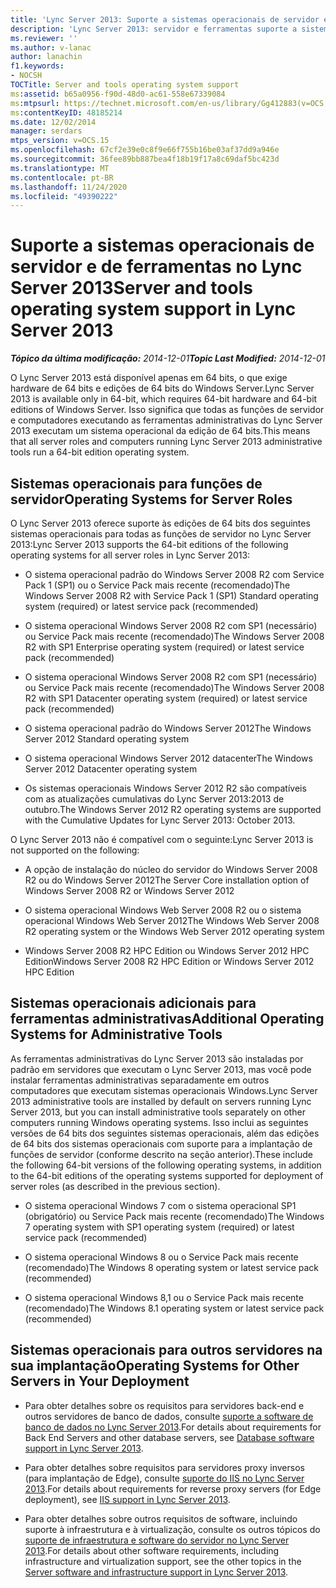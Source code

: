 ```yaml
---
title: 'Lync Server 2013: Suporte a sistemas operacionais de servidor e de ferramentas'
description: 'Lync Server 2013: servidor e ferramentas suporte a sistema operacional.'
ms.reviewer: ''
ms.author: v-lanac
author: lanachin
f1.keywords:
- NOCSH
TOCTitle: Server and tools operating system support
ms:assetid: b65a0956-f90d-48d0-ac61-558e67339084
ms:mtpsurl: https://technet.microsoft.com/en-us/library/Gg412883(v=OCS.15)
ms:contentKeyID: 48185214
ms.date: 12/02/2014
manager: serdars
mtps_version: v=OCS.15
ms.openlocfilehash: 67cf2e39e0c8f9e66f755b16be03af37dd9a946e
ms.sourcegitcommit: 36fee89bb887bea4f18b19f17a8c69daf5bc423d
ms.translationtype: MT
ms.contentlocale: pt-BR
ms.lasthandoff: 11/24/2020
ms.locfileid: "49390222"
---
```

# <a name="server-and-tools-operating-system-support-in-lync-server-2013"></a><span data-ttu-id="372b7-103">Suporte a sistemas operacionais de servidor e de ferramentas no Lync Server 2013</span><span class="sxs-lookup"><span data-stu-id="372b7-103">Server and tools operating system support in Lync Server 2013</span></span>

<div data-xmlns="http://www.w3.org/1999/xhtml">

<div class="topic" data-xmlns="http://www.w3.org/1999/xhtml" data-msxsl="urn:schemas-microsoft-com:xslt" data-cs="https://msdn.microsoft.com/">

<div data-asp="https://msdn2.microsoft.com/asp">



</div>

<div id="mainSection">

<div id="mainBody"><span data-ttu-id="372b7-104">

<span> </span></span><span class="sxs-lookup"><span data-stu-id="372b7-104">

<span> </span></span></span>

<span data-ttu-id="372b7-105">_**Tópico da última modificação:** 2014-12-01_</span><span class="sxs-lookup"><span data-stu-id="372b7-105">_**Topic Last Modified:** 2014-12-01_</span></span>

<span data-ttu-id="372b7-106">O Lync Server 2013 está disponível apenas em 64 bits, o que exige hardware de 64 bits e edições de 64 bits do Windows Server.</span><span class="sxs-lookup"><span data-stu-id="372b7-106">Lync Server 2013 is available only in 64-bit, which requires 64-bit hardware and 64-bit editions of Windows Server.</span></span> <span data-ttu-id="372b7-107">Isso significa que todas as funções de servidor e computadores executando as ferramentas administrativas do Lync Server 2013 executam um sistema operacional da edição de 64 bits.</span><span class="sxs-lookup"><span data-stu-id="372b7-107">This means that all server roles and computers running Lync Server 2013 administrative tools run a 64-bit edition operating system.</span></span>

<div>

## <a name="operating-systems-for-server-roles"></a><span data-ttu-id="372b7-108">Sistemas operacionais para funções de servidor</span><span class="sxs-lookup"><span data-stu-id="372b7-108">Operating Systems for Server Roles</span></span>

<span data-ttu-id="372b7-109">O Lync Server 2013 oferece suporte às edições de 64 bits dos seguintes sistemas operacionais para todas as funções de servidor no Lync Server 2013:</span><span class="sxs-lookup"><span data-stu-id="372b7-109">Lync Server 2013 supports the 64-bit editions of the following operating systems for all server roles in Lync Server 2013:</span></span>

  - <span data-ttu-id="372b7-110">O sistema operacional padrão do Windows Server 2008 R2 com Service Pack 1 (SP1) ou o Service Pack mais recente (recomendado)</span><span class="sxs-lookup"><span data-stu-id="372b7-110">The Windows Server 2008 R2 with Service Pack 1 (SP1) Standard operating system (required) or latest service pack (recommended)</span></span>

  - <span data-ttu-id="372b7-111">O sistema operacional Windows Server 2008 R2 com SP1 (necessário) ou Service Pack mais recente (recomendado)</span><span class="sxs-lookup"><span data-stu-id="372b7-111">The Windows Server 2008 R2 with SP1 Enterprise operating system (required) or latest service pack (recommended)</span></span>

  - <span data-ttu-id="372b7-112">O sistema operacional Windows Server 2008 R2 com SP1 (necessário) ou Service Pack mais recente (recomendado)</span><span class="sxs-lookup"><span data-stu-id="372b7-112">The Windows Server 2008 R2 with SP1 Datacenter operating system (required) or latest service pack (recommended)</span></span>

  - <span data-ttu-id="372b7-113">O sistema operacional padrão do Windows Server 2012</span><span class="sxs-lookup"><span data-stu-id="372b7-113">The Windows Server 2012 Standard operating system</span></span>

  - <span data-ttu-id="372b7-114">O sistema operacional Windows Server 2012 datacenter</span><span class="sxs-lookup"><span data-stu-id="372b7-114">The Windows Server 2012 Datacenter operating system</span></span>

  - <span data-ttu-id="372b7-115">Os sistemas operacionais Windows Server 2012 R2 são compatíveis com as atualizações cumulativas do Lync Server 2013:2013 de outubro.</span><span class="sxs-lookup"><span data-stu-id="372b7-115">The Windows Server 2012 R2 operating systems are supported with the Cumulative Updates for Lync Server 2013: October 2013.</span></span>

<span data-ttu-id="372b7-116">O Lync Server 2013 não é compatível com o seguinte:</span><span class="sxs-lookup"><span data-stu-id="372b7-116">Lync Server 2013 is not supported on the following:</span></span>

  - <span data-ttu-id="372b7-117">A opção de instalação do núcleo do servidor do Windows Server 2008 R2 ou do Windows Server 2012</span><span class="sxs-lookup"><span data-stu-id="372b7-117">The Server Core installation option of Windows Server 2008 R2 or Windows Server 2012</span></span>

  - <span data-ttu-id="372b7-118">O sistema operacional Windows Web Server 2008 R2 ou o sistema operacional Windows Web Server 2012</span><span class="sxs-lookup"><span data-stu-id="372b7-118">The Windows Web Server 2008 R2 operating system or the Windows Web Server 2012 operating system</span></span>

  - <span data-ttu-id="372b7-119">Windows Server 2008 R2 HPC Edition ou Windows Server 2012 HPC Edition</span><span class="sxs-lookup"><span data-stu-id="372b7-119">Windows Server 2008 R2 HPC Edition or Windows Server 2012 HPC Edition</span></span>

</div>

<div>

## <a name="additional-operating-systems-for-administrative-tools"></a><span data-ttu-id="372b7-120">Sistemas operacionais adicionais para ferramentas administrativas</span><span class="sxs-lookup"><span data-stu-id="372b7-120">Additional Operating Systems for Administrative Tools</span></span>

<span data-ttu-id="372b7-121">As ferramentas administrativas do Lync Server 2013 são instaladas por padrão em servidores que executam o Lync Server 2013, mas você pode instalar ferramentas administrativas separadamente em outros computadores que executam sistemas operacionais Windows.</span><span class="sxs-lookup"><span data-stu-id="372b7-121">Lync Server 2013 administrative tools are installed by default on servers running Lync Server 2013, but you can install administrative tools separately on other computers running Windows operating systems.</span></span> <span data-ttu-id="372b7-122">Isso inclui as seguintes versões de 64 bits dos seguintes sistemas operacionais, além das edições de 64 bits dos sistemas operacionais com suporte para a implantação de funções de servidor (conforme descrito na seção anterior).</span><span class="sxs-lookup"><span data-stu-id="372b7-122">These include the following 64-bit versions of the following operating systems, in addition to the 64-bit editions of the operating systems supported for deployment of server roles (as described in the previous section).</span></span>

  - <span data-ttu-id="372b7-123">O sistema operacional Windows 7 com o sistema operacional SP1 (obrigatório) ou Service Pack mais recente (recomendado)</span><span class="sxs-lookup"><span data-stu-id="372b7-123">The Windows 7 operating system with SP1 operating system (required) or latest service pack (recommended)</span></span>

  - <span data-ttu-id="372b7-124">O sistema operacional Windows 8 ou o Service Pack mais recente (recomendado)</span><span class="sxs-lookup"><span data-stu-id="372b7-124">The Windows 8 operating system or latest service pack (recommended)</span></span>

  - <span data-ttu-id="372b7-125">O sistema operacional Windows 8,1 ou o Service Pack mais recente (recomendado)</span><span class="sxs-lookup"><span data-stu-id="372b7-125">The Windows 8.1 operating system or latest service pack (recommended)</span></span>

</div>

<div>

## <a name="operating-systems-for-other-servers-in-your-deployment"></a><span data-ttu-id="372b7-126">Sistemas operacionais para outros servidores na sua implantação</span><span class="sxs-lookup"><span data-stu-id="372b7-126">Operating Systems for Other Servers in Your Deployment</span></span>

  - <span data-ttu-id="372b7-127">Para obter detalhes sobre os requisitos para servidores back-end e outros servidores de banco de dados, consulte [suporte a software de banco de dados no Lync Server 2013](lync-server-2013-database-software-support.md).</span><span class="sxs-lookup"><span data-stu-id="372b7-127">For details about requirements for Back End Servers and other database servers, see [Database software support in Lync Server 2013](lync-server-2013-database-software-support.md).</span></span>

  - <span data-ttu-id="372b7-128">Para obter detalhes sobre requisitos para servidores proxy inversos (para implantação de Edge), consulte [suporte do IIS no Lync Server 2013](lync-server-2013-iis-support.md).</span><span class="sxs-lookup"><span data-stu-id="372b7-128">For details about requirements for reverse proxy servers (for Edge deployment), see [IIS support in Lync Server 2013](lync-server-2013-iis-support.md).</span></span>

  - <span data-ttu-id="372b7-129">Para obter detalhes sobre outros requisitos de software, incluindo suporte à infraestrutura e à virtualização, consulte os outros tópicos do [suporte de infraestrutura e software do servidor no Lync Server 2013](lync-server-2013-server-software-and-infrastructure-support.md).</span><span class="sxs-lookup"><span data-stu-id="372b7-129">For details about other software requirements, including infrastructure and virtualization support, see the other topics in the [Server software and infrastructure support in Lync Server 2013](lync-server-2013-server-software-and-infrastructure-support.md).</span></span>

<span data-ttu-id="372b7-130"></div>

</div>

<span> </span>

</div>

</div>

</span><span class="sxs-lookup"><span data-stu-id="372b7-130"></div>

</div>

<span> </span>

</div>

</div>

</span></span></div>

